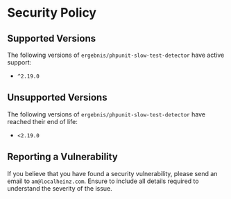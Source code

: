 # Security Policy

## Supported Versions

The following versions of `ergebnis/phpunit-slow-test-detector` have active support:

- `^2.19.0`

## Unsupported Versions

The following versions of `ergebnis/phpunit-slow-test-detector` have reached their end of life:

- `<2.19.0`

## Reporting a Vulnerability

If you believe that you have found a security vulnerability, please send an email to `am@localheinz.com`. Ensure to include all details required to understand the severity of the issue.
